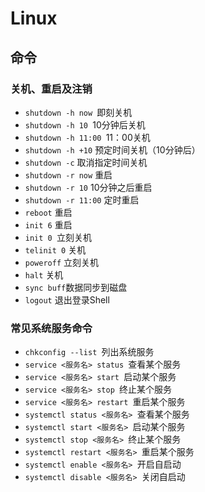 # Linux

## 命令

### 关机、重启及注销

* `shutdown -h now `即刻关机
* `shutdown -h 10 `10分钟后关机
* `shutdown -h 11:00 `11：00关机
* `shutdown -h +10` 预定时间关机（10分钟后）
* `shutdown -c` 取消指定时间关机
* `shutdown -r now` 重启
* `shutdown -r 10` 10分钟之后重启
* `shutdown -r 11:00` 定时重启
* `reboot` 重启
* `init 6` 重启
* `init 0 `⽴刻关机
* `telinit 0` 关机
* `poweroff` ⽴刻关机
* `halt` 关机
* `sync buff`数据同步到磁盘
* `logout` 退出登录Shell

### 常⻅系统服务命令

* `chkconfig --list `列出系统服务
* `service <服务名> status `查看某个服务
* `service <服务名> start `启动某个服务
* `service <服务名> stop `终⽌某个服务
* `service <服务名> restart `重启某个服务
* `systemctl status <服务名> `查看某个服务
* `systemctl start <服务名> `启动某个服务
* `systemctl stop <服务名> `终⽌某个服务
* `systemctl restart <服务名> `重启某个服务
* `systemctl enable <服务名> `开启⾃启动
* `systemctl disable <服务名> `关闭⾃启动